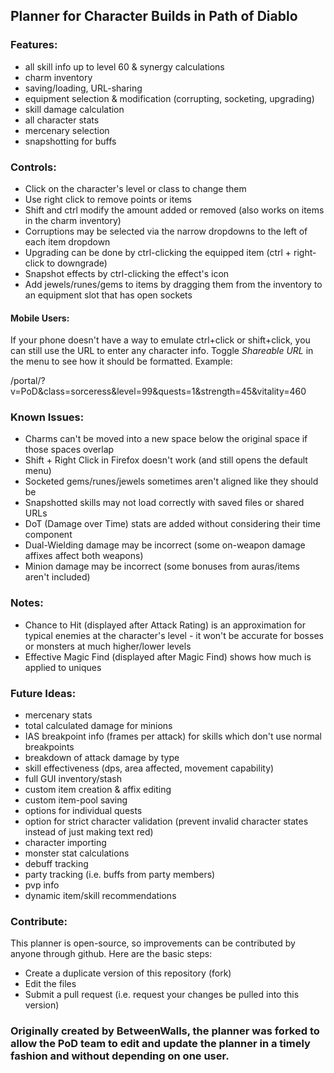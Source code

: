 ## Planner for Character Builds in Path of Diablo

### Features:
* all skill info up to level 60 & synergy calculations
* charm inventory
* saving/loading, URL-sharing
* equipment selection & modification (corrupting, socketing, upgrading)
* skill damage calculation
* all character stats
* mercenary selection
* snapshotting for buffs

### Controls:
* Click on the character's level or class to change them
* Use right click to remove points or items
* Shift and ctrl modify the amount added or removed (also works on items in the charm inventory)
* Corruptions may be selected via the narrow dropdowns to the left of each item dropdown
* Upgrading can be done by ctrl-clicking the equipped item (ctrl + right-click to downgrade)
* Snapshot effects by ctrl-clicking the effect's icon
* Add jewels/runes/gems to items by dragging them from the inventory to an equipment slot that has open sockets

#### Mobile Users:
If your phone doesn't have a way to emulate ctrl+click or shift+click, you can still use the URL to enter any character info. Toggle *Shareable URL* in the menu to see how it should be formatted. Example:

/portal/?v=PoD&class=sorceress&level=99&quests=1&strength=45&vitality=460

### Known Issues:
* Charms can't be moved into a new space below the original space if those spaces overlap
* Shift + Right Click in Firefox doesn't work (and still opens the default menu)
* Socketed gems/runes/jewels sometimes aren't aligned like they should be
* Snapshotted skills may not load correctly with saved files or shared URLs
* DoT (Damage over Time) stats are added without considering their time component
* Dual-Wielding damage may be incorrect (some on-weapon damage affixes affect both weapons)
* Minion damage may be incorrect (some bonuses from auras/items aren't included)

### Notes:
* Chance to Hit (displayed after Attack Rating) is an approximation for typical enemies at the character's level - it won't be accurate for bosses or monsters at much higher/lower levels
* Effective Magic Find (displayed after Magic Find) shows how much is applied to uniques

### Future Ideas:
* mercenary stats
* total calculated damage for minions
* IAS breakpoint info (frames per attack) for skills which don't use normal breakpoints
* breakdown of attack damage by type
* skill effectiveness (dps, area affected, movement capability)
* full GUI inventory/stash
* custom item creation & affix editing
* custom item-pool saving
* options for individual quests
* option for strict character validation (prevent invalid character states instead of just making text red)
* character importing
* monster stat calculations
* debuff tracking
* party tracking (i.e. buffs from party members)
* pvp info
* dynamic item/skill recommendations

### Contribute:

This planner is open-source, so improvements can be contributed by anyone through github. Here are the basic steps:
* Create a duplicate version of this repository (fork)
* Edit the files
* Submit a pull request (i.e. request your changes be pulled into this version)

### Originally created by BetweenWalls, the planner was forked to allow the PoD team to edit and update the planner in a timely fashion and without depending on one user.
